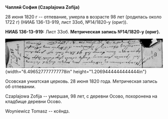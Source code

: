 **Чапляй София (Czaplajowa Zofija)**

28 июня 1820 г -- отпевание, умерла в возрасте 98 лет (родилась около
1722 г) (НИАБ 136-13-919, лист 33об, №14/1820-у (ориг)).

**НИАБ 136-13-919:** Лист 33об. **Метрическая запись №14/1820-у
(ориг).**

![](./media/85b1459a488185a5d1a0f2e000cea7a1ed9c0a7e.png){width="6.496527777777778in"
height="1.2069444444444444in"}

Осовская униатская церковь. 28 июня 1820 года. Метрическая запись об
отпевании.

Czaplajowa Zofija -- умершая, 98 лет, с деревни Осово, похоронена на
кладбище деревни Осово.

Woyniewicz Tomasz -- ксёндз.
